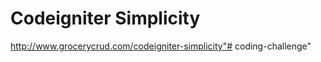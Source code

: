 Codeigniter Simplicity
=============
http://www.grocerycrud.com/codeigniter-simplicity"# coding-challenge" 
